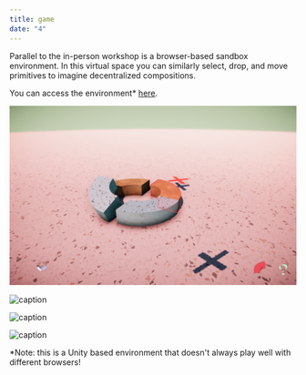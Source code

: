 ```yaml
---
title: game
date: "4"
---
```


Parallel to the in-person workshop is a browser-based sandbox environment. In this virtual space you can similarly select, drop, and move primitives to imagine decentralized compositions. 

You can access the environment* [here](https://play.internetas.city/).

![caption](game.png)

![caption](game2.png)

![caption](game3.png)

![caption](game4.png)

*Note: this is a Unity based environment that doesn't always play well with different browsers!
